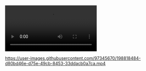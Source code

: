 
![](https://github.com/Nk5196/Nk5196.github.io/blob/master/Untitled%20design.mp4)


https://user-images.githubusercontent.com/97345670/198818484-d80bd46e-d75e-49cb-8453-33ddacb0a7ca.mp4

